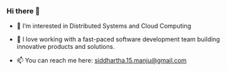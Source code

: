 ### Hi there 👋

- 🔭 I’m interested in Distributed Systems and Cloud Computing


- 🌱 I love working with a fast-paced software development team building innovative products and solutions.

<!-- 
**Siddhartha15/Siddhartha15** is a ✨ _special_ ✨ repository because its `README.md` (this file) appears on your GitHub profile. -->
<!-- 
Here are some ideas to get you started: -->
<!-- 
- 🔭 I’m currently working on 
- 🌱 I’m currently learning ...
- 👯 I’m looking to collaborate on ...
- 🤔 I’m looking for help with ...
- 💬 Ask me about ... -->
- 📫 You can reach me here: siddhartha.15.manju@gmail.com
<!-- - 😄 Pronouns: ...
- ⚡ Fun fact: ... -->

